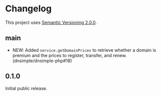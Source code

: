 # Changelog

This project uses [Semantic Versioning 2.0.0](http://semver.org/).

## main

- NEW: Added `service.getDomainPrices` to retrieve whether a domain is premium and the prices to register, transfer, and renew. (dnsimple/dnsimple-php#18)

## 0.1.0

Initial public release.
